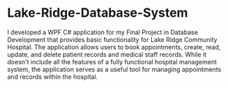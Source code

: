 # Lake-Ridge-Database-System
I developed a WPF C# application for my Final Project in Database Development that provides basic functionality for Lake Ridge Community Hospital. 
The application allows users to book appointments, create, read, update, and delete patient records and medical staff records. While it doesn't 
include all the features of a fully functional hospital management system, the application serves as a useful tool for managing appointments 
and records within the hospital.
